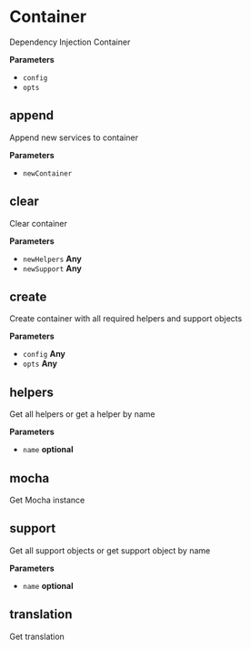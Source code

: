 # Container

Dependency Injection Container

**Parameters**

-   `config`
-   `opts`

## append

Append new services to container

**Parameters**

-   `newContainer`

## clear

Clear container

**Parameters**

-   `newHelpers` **Any**
-   `newSupport` **Any**

## create

Create container with all required helpers and support objects

**Parameters**

-   `config` **Any**
-   `opts` **Any**

## helpers

Get all helpers or get a helper by name

**Parameters**

-   `name` **optional**

## mocha

Get Mocha instance

## support

Get all support objects or get support object by name

**Parameters**

-   `name` **optional**

## translation

Get translation
